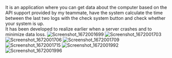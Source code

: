It is an application where you can get data about the computer based on the API support provided by my teammate, have the system calculate the time between the last two logs with the check system button and check whether your system is up.  
It has been developed to realize earlier when a server crashes and to minimize data loss.
![Screenshot_1672001699](https://user-images.githubusercontent.com/75016140/209481876-46294830-64d0-4852-bdc6-28a8fc2230fc.png)
![Screenshot_1672001703](https://user-images.githubusercontent.com/75016140/209481880-67d567e6-9507-4df1-a05b-697dd02eeed3.png)
![Screenshot_1672001706](https://user-images.githubusercontent.com/75016140/209481881-8a600e9a-4de0-4cfb-bb02-ea44bdeedb78.png)
![Screenshot_1672001709](https://user-images.githubusercontent.com/75016140/209481884-b6e844a1-36cd-4894-8f83-a87aadb6ed8d.png)
![Screenshot_1672001715](https://user-images.githubusercontent.com/75016140/209481886-be934d4d-5889-4803-bf01-a249268545e3.png)
![Screenshot_1672001992](https://user-images.githubusercontent.com/75016140/209481887-9e8f9bed-5d8d-4b49-bb30-8658e9d110f3.png)
![Screenshot_1672001996](https://user-images.githubusercontent.com/75016140/209481889-f1e34cee-0881-4125-9160-aff14fd40ee8.png)
